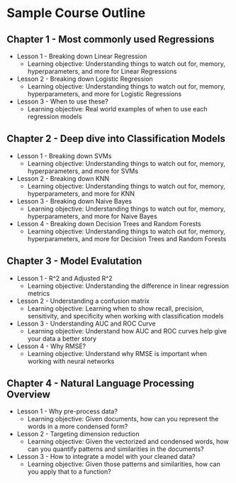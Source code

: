 # Sample Course Outline


## Chapter 1 - Most commonly used Regressions
* Lesson 1 - Breaking down Linear Regression
	* Learning objective: Understanding things to watch out for, memory, hyperparameters, and more for Linear Regressions
* Lesson 2 - Breaking down Logistic Regression
	* Learning objective: Understanding things to watch out for, memory, hyperparameters, and more for Logistic Regressions
* Lesson 3 - When to use these?
	* Learning objective: Real world examples of when to use each regression models

	
## Chapter 2 - Deep dive into Classification Models
* Lesson 1 - Breaking down SVMs
	* Learning objective: Understanding things to watch out for, memory, hyperparameters, and more for SVMs
* Lesson 2 - Breaking down KNN
	* Learning objective: Understanding things to watch out for, memory, hyperparameters, and more for KNN
* Lesson 3 - 	Breaking down Naive Bayes
	* Learning objective: Understanding things to watch out for, memory, hyperparameters, and more for Naive Bayes
* Lesson 4 - 	Breaking down Decision Trees and Random Forests
	* Learning objective: Understanding things to watch out for, memory, hyperparameters, and more for Decision Trees and Random Forests

	
## Chapter 3 - Model Evalutation
* Lesson 1 - R^2 and Adjusted R^2
	* Learning objective: Understanding the difference in linear regression metrics
* Lesson 2 - Understanding a confusion matrix
	* Learning objective: Learning when to show recall, precision, sensitivity, and specificity when working with classification models
* Lesson 3 - Understanding AUC and ROC Curve
	* Learning objective: Understand how AUC and ROC curves help give your data a better story
* Lesson 4 - Why RMSE?
	* Learning objective: Understand why RMSE is important when working with neural networks

	
## Chapter 4 - Natural Language Processing Overview
* Lesson 1 - Why pre-process data?
	* Learning objective: Given documents, how can you represent the words in a more condensed form?
* Lesson 2 - Targeting dimension reduction
	* Learning objective: Given the vectorized and condensed words, how can you quantify patterns and similarities in the documents?
* Lesson 3 - How to integrate a model with your cleaned data?
	* Learning objective: Given those patterns and similarities, how can you apply that to a function?